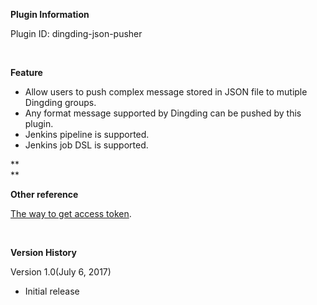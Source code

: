 **Plugin Information**

Plugin ID: dingding-json-pusher

 

**Feature**

-   Allow users to push complex message stored in JSON file to mutiple
    Dingding groups.
-   Any format message supported by Dingding can be pushed by this
    plugin.
-   Jenkins pipeline is supported.
-   Jenkins job DSL is supported.

**  
**

**Other reference**

[The way to get access
token](https://open-doc.dingtalk.com/docs/doc.htm?spm=a219a.7629140.0.0.karFPe&treeId=257&articleId=105735&docType=1#s6).

 

**Version History**

Version 1.0(July 6, 2017)

-   Initial release

